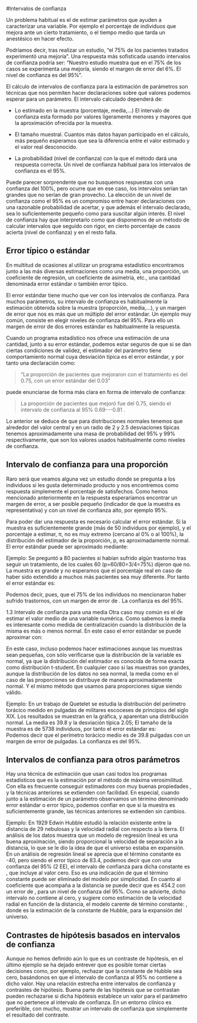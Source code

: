 #Intervalos de confianza

Un problema habitual es el de estimar parámetros que ayuden a caracterizar una variable. Por ejemplo el porcentaje de individuos que mejora ante un cierto tratamiento, o el tiempo medio que tarda un anestésico en hacer efecto. 

Podríamos decir, tras realizar un estudio, “el 75% de los pacientes tratados experimentó una mejoría”. Una respuesta más sofisticada usando intervalos de confianza podría ser: “Nuestro estudio muestra que en el 75% de los casos se experimenta una mejoría, siendo el margen de error del 6%. El nivel de confianza es del 95%”.

El cálculo de intervalos de confianza para la estimación de parámetros son técnicas que nos permiten hacer declaraciones sobre qué valores podemos esperar para un parámetro. El intervalo calculado dependerá de:

-	Lo estimado en la muestra (porcentaje, media,…) El intervalo de confianza esta formado por valores ligeramente menores y mayores que la aproximación ofrecida por la muestra.

-	El tamaño muestral. Cuantos más datos hayan participado en el cálculo, más pequeño esperamos que sea la diferencia entre el valor estimado y el valor real desconocido.

-	La probabilidad (nivel de confianza) con la que el método dará una respuesta correcta. Un nivel de confianza habitual para los intervalos de confianza es el 95%.

Puede parecer sorprendente que no busquemos respuestas con una confianza del 100%, pero ocurre que en ese caso, los intervalos serían tan grandes que no serían de gran provecho. La elección de un nivel de confianza como el 95% es un compromiso entre hacer declaraciones con una razonable probabilidad de acertar, y que además el intervalo declarado, sea lo suficientemente pequeño como para suscitar algún interés. El nivel de confianza hay que interpretarlo como que disponemos de un método de calcular intervalos que seguido con rigor, en cierto porcentaje de casos acierta (nivel de confianza) y en el resto falla.


## Error típico o estándar
En multitud de ocasiones al utilizar un programa estadístico encontramos junto a las más diversas estimaciones como una media, una proporción, un coeficiente de regresión, un coeficiente de asimetría, etc.,  una cantidad denominada error estándar  o también error típico.

El error estándar tiene mucho que ver con los intervalos de confianza. Para muchos parámetros, su intervalo de confianza es habitualmente la estimación obtenida sobre la muestra (proporción, media,…), y un margen de error que nos es más que un múltiplo del error estándar. Un ejemplo muy común, consiste en elegir niveles de confianza del 95%. Para ello un margen de error de dos errores estándar es habitualmente la respuesta. 

Cuando un programa estadístico nos ofrece una estimación de una cantidad, junto a su error estándar, podemos estar seguros de que si se dan ciertas condiciones de validez, el estimador del parámetro tiene comportamiento normal cuya desviación típica es el error estándar, y por tanto una declaración como: 

>“La proporción de pacientes que mejoraron con el tratamiento es del 0.75, con un error estándar del 0.03” 

puede enunciarse de forma más clara en forma de intervalo de confianza:

>	La proporción de pacientes que mejoró fue del 0.75, siendo el intervalo de confianza al 95% 0.69---0.81 .


Lo anterior se deduce de que para distribuciones normales  tenemos que alrededor del valor central y en un radio de 2 y 2.5 desviaciones típicas tenemos aproximadamente una masa de probabilidad del 95% y 99% respectivamente, que son los valores usados habitualmente como niveles de confianza.

## Intervalo de confianza para una proporción
Raro será que veamos alguna vez un estudio donde se pregunta a los individuos si les gusta determinado producto y nos encontremos como respuesta simplemente el porcentaje de satisfechos. Como hemos mencionado anteriormente en la respuesta esperaríamos encontrar un margen de error, a ser posible pequeño (indicador de que la muestra es representativa) y con un nivel de confianza alto, por ejemplo 95%. 

Para poder dar una respuesta es necesario calcular el error estándar. Si la muestra es suficientemente grande (más de 50 individuos por ejemplo), y el porcentaje a estimar, π, no es muy extremo (cercano al 0% o al 100%), la distribución del estimador de la proporción, p, es aproximadamente normal. El error estándar puede ser aproximado mediante:
 

Ejemplo: Se preguntó a 80 pacientes si habían sufrido algún trastorno tras seguir un tratamiento, de los cuales 60 (p=60/80=3/4=75%) dijeron que no. La muestra es grande y no esperamos que el porcentaje real en caso de haber sido extendido a muchos más pacientes sea muy diferente. Por tanto el error estándar es:
 
Podemos decir, pues, que el 75% de los individuos no mencionaron haber sufrido trastornos, con un margen de error de  . La confianza es del 95%.

1.3 Intervalo de confianza para una media
Otra caso muy común es el de estimar el valor medio de una variable numérica. Como sabemos la media es interesante como medida de centralización cuando la distribución de la misma es más o menos normal. En este caso el error estándar se puede aproximar con:
 
En este caso, incluso podemos hacer estimaciones aunque las muestras sean pequeñas, con sólo verificarse que la distribución de la variable es normal, ya que la distribución del estimador es conocida de forma exacta como distribución t-student. En cualquier caso si las muestras son grandes, aunque la distribución de los datos no sea normal, la media como en el caso de las proporciones se distribuye de manera aproximadamente normal. Y el mismo método que usamos para proporciones sigue siendo válido.

Ejemplo: En un trabajo de Quetelet se estudia la distribución del perímetro torácico medido en pulgadas de militares escoceses de principios del siglo XIX. Los resultados se muestran en la gráfica, y aparentan una distribución normal. La media es 39.8 y la desviación típica 2.05; El tamaño de la muestra es de 5738 individuos, por tanto el error estándar es:  
Podemos decir que el perímetro torácico medio es de 39.8 pulgadas con un margen de error de   pulgadas. La confianza es del 95%.


## Intervalos de confianza para otros parámetros
Hay una técnica de estimación que usan casi todos los programas estadísticos que es la estimación por el método de máxima verosimilitud. Con ella es frecuente conseguir estimadores con muy buenas propiedades , y la técnicas anteriores se extienden con facilidad. En especial, cuando junto a la estimación de un parámetro observamos un término denominado error estándar o error típico, podemos confiar en que si la muestra es suficientemente grande, las técnicas anteriores se extienden sin cambios.

Ejemplo: En 1929 Edwin Hubble estudió la relación existente entre la distancia de 29 nebulosas y la velocidad radial con respecto a la tierra. El análisis de los datos muestra que un modelo de regresión lineal es una buena aproximación, siendo proporcional la velocidad de separación a la distancia, lo que se le dio la idea de que el universo estaba en expansión. En un análisis de regresión lineal se aprecia que el término constante es -40, pero siendo el error típico de 83.4, podemos decir que con una confianza del 95% (2 EE), el intervalo de confianza para dicha constante es  , que incluye al valor cero. Eso es una indicación de que el término constante puede ser eliminado del modelo por simplicidad. En cuanto al coeficiente que acompaña a la distancia se puede decir que es 454.2 con un error de   , para un nivel de confianza del 95%. Como se advierte, dicho intervalo no contiene al cero, y sugiere como estimación de la velocidad radial en función de la distancia, el modelo carente de término constante:
 , donde   es la estimación de la constante de Hubble, para la expansión del universo.

  

## Contrastes de hipótesis basados en intervalos de confianza
Aunque no hemos definido aún lo que es un contraste de hipótesis, en el último ejemplo se ha dejado entrever que es posible tomar ciertas decisiones como, por ejemplo, rechazar que la constante de Hubble sea cero, basándonos en que el intervalo de confianza al 95% no contiene a dicho valor. Hay una relación estrecha entre intervalos de confianza y contrastes de hipótesis. Buena parte de las hipótesis que se contrastan pueden rechazarse si dicha hipótesis establece un valor para el parámetro que no pertenece al intervalo de confianza. En un entorno clínico es preferible, con mucho, mostrar un intervalo de confianza que simplemente el resultado del contraste.
 

